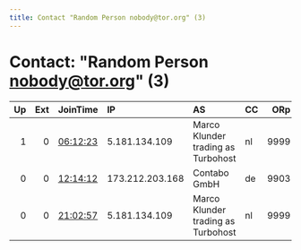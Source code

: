 ```yaml
---
title: Contact "Random Person nobody@tor.org" (3)
---
```


# Contact: "Random Person nobody@tor.org" (3)

|   Up |   Ext | JoinTime                                                                                              | IP              | AS                                 | CC   |   ORp |   Dirp | OS    | Version   | Nickname           |   eFamMembers |
|-----:|------:|:------------------------------------------------------------------------------------------------------|:----------------|:-----------------------------------|:-----|------:|-------:|:------|:----------|:-------------------|--------------:|
|    1 |     0 | [06:12:23](https://nusenu.github.io/OrNetStats/w/relay/AB2AFDC4AC9F7A45FA02BB3515C966EAF6067738.html) | 5.181.134.109   | Marco Klunder trading as Turbohost | nl   |  9999 |      0 | Linux | 0.4.6.10  | M1K4               |             1 |
|    0 |     0 | [12:14:12](https://nusenu.github.io/OrNetStats/w/relay/A05FA49A17E6BA5C0EE80CB0666F04E4A7C13C09.html) | 173.212.203.168 | Contabo GmbH                       | de   |  9903 |   9030 | Linux | 0.4.3.5   | ididnteditheconfig |             1 |
|    0 |     0 | [21:02:57](https://nusenu.github.io/OrNetStats/w/relay/6716FFE8B536B7A1E50A6DFB51E400454738C226.html) | 5.181.134.109   | Marco Klunder trading as Turbohost | nl   |  9999 |      0 | Linux | 0.4.6.10  | M1K4               |             1 |
